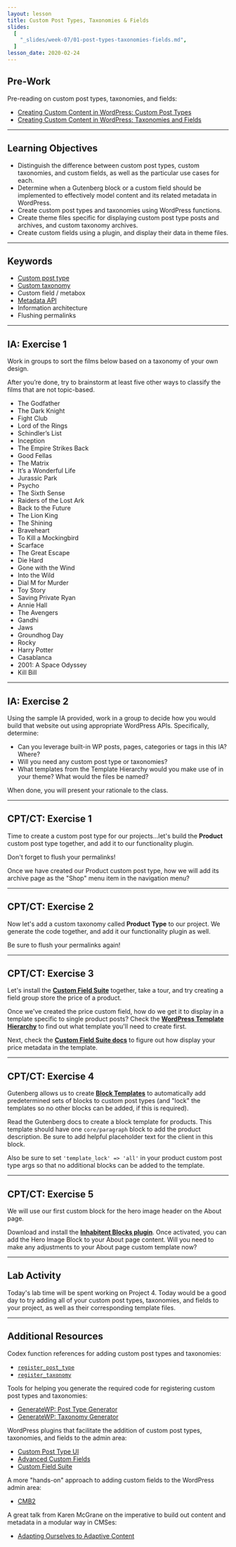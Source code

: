```yaml
---
layout: lesson
title: Custom Post Types, Taxonomies & Fields
slides:
  [
    "_slides/week-07/01-post-types-taxonomies-fields.md",
  ]
lesson_date: 2020-02-24
---
```


## Pre-Work

Pre-reading on custom post types, taxonomies, and fields:

- [Creating Custom Content in WordPress: Custom Post Types](http://premium.wpmudev.org/blog/creating-content-custom-post-types/)
- [Creating Custom Content in WordPress: Taxonomies and Fields](http://premium.wpmudev.org/blog/creating-content-taxonomies-and-fields/)

---

## Learning Objectives

- Distinguish the difference between custom post types, custom taxonomies, and custom fields, as well as the particular use cases for each.
- Determine when a Gutenberg block or a custom field should be implemented to effectively model content and its related metadata in WordPress.
- Create custom post types and taxonomies using WordPress functions.
- Create theme files specific for displaying custom post type posts and archives, and custom taxonomy archives.
- Create custom fields using a plugin, and display their data in theme files.

---

## Keywords

- [Custom post type](https://codex.wordpress.org/Post_Types)
- [Custom taxonomy](https://codex.wordpress.org/Taxonomies)
- Custom field / metabox
- [Metadata API](https://codex.wordpress.org/Metadata_API)
- Information architecture
- Flushing permalinks

---

## IA: Exercise 1

Work in groups to sort the films below based on a taxonomy of your own design.

After you’re done, try to brainstorm at least five other ways to classify the films that are not topic-based.

- The Godfather
- The Dark Knight
- Fight Club
- Lord of the Rings
- Schindler’s List
- Inception
- The Empire Strikes Back
- Good Fellas
- The Matrix
- It’s a Wonderful Life
- Jurassic Park
- Psycho
- The Sixth Sense
- Raiders of the Lost Ark
- Back to the Future
- The Lion King
- The Shining
- Braveheart
- To Kill a Mockingbird
- Scarface
- The Great Escape
- Die Hard
- Gone with the Wind
- Into the Wild
- Dial M for Murder
- Toy Story
- Saving Private Ryan
- Annie Hall
- The Avengers
- Gandhi
- Jaws
- Groundhog Day
- Rocky
- Harry Potter
- Casablanca
- 2001: A Space Odyssey
- Kill Bill

---

## IA: Exercise 2

Using the sample IA provided, work in a group to decide how you would build that website out using appropriate WordPress APIs. Specifically, determine:

- Can you leverage built-in WP posts, pages, categories or tags in this IA? Where?
- Will you need any custom post type or taxonomies?
- What templates from the Template Hierarchy would you make use of in your theme? What would the files be named?

When done, you will present your rationale to the class.

---

## CPT/CT: Exercise 1

Time to create a custom post type for our projects...let's build the **Product** custom post type together, and add it to our functionality plugin.

Don't forget to flush your permalinks!

Once we have created our Product custom post type, how we will add its archive page as the "Shop" menu item in the navigation menu?

---

## CPT/CT: Exercise 2

Now let's add a custom taxonomy called **Product Type** to our project. We generate the code together, and add it our functionality plugin as well.

Be sure to flush your permalinks again!

---

## CPT/CT: Exercise 3

Let's install the [**Custom Field Suite**](https://en-ca.wordpress.org/plugins/custom-field-suite/) together, take a tour, and try creating a field group store the price of a product.

Once we've created the price custom field, how do we get it to display in a template specific to single product posts? Check the [**WordPress Template Hierarchy**](https://wphierarchy.com/) to find out what template you'll need to create first.

Next, check the [**Custom Field Suite docs**](http://customfieldsuite.com/) to figure out how display your price metadata in the template.

---

## CPT/CT: Exercise 4

Gutenberg allows us to create [**Block Templates**](https://wordpress.org/gutenberg/handbook/templates/) to automatically add predetermined sets of blocks to custom post types (and "lock" the templates so no other blocks can be added, if this is required).

Read the Gutenberg docs to create a block template for products. This template should have one `core/paragraph` block to add the product description. Be sure to add helpful placeholder text for the client in this block.

Also be sure to set `'template_lock' => 'all'` in your product custom post type args so that no additional blocks can be added to the template.

---

## CPT/CT: Exercise 5

We will use our first custom block for the hero image header on the About page.

Download and install the [**Inhabitent Blocks plugin**](https://github.com/redacademy/inhabitent-blocks). Once activated, you can add the Hero Image Block to your About page content. Will you need to make any adjustments to your About page custom template now?

---

## Lab Activity

Today's lab time will be spent working on Project 4. Today would be a good day to try adding all of your custom post types, taxonomies, and fields to your project, as well as their corresponding template files.

---

## Additional Resources

Codex function references for adding custom post types and taxonomies:

- [`register_post_type`](https://codex.wordpress.org/Function_Reference/register_post_type)
- [`register_taxonomy`](https://codex.wordpress.org/Function_Reference/register_taxonomy)

Tools for helping you generate the required code for registering custom post types and taxonomies:

- [GenerateWP: Post Type Generator](https://generatewp.com/post-type/)
- [GenerateWP: Taxonomy Generator](https://generatewp.com/taxonomy/)

WordPress plugins that facilitate the addition of custom post types, taxonomies, and fields to the admin area:

- [Custom Post Type UI](https://wordpress.org/plugins/custom-post-type-ui/)
- [Advanced Custom Fields](https://en-ca.wordpress.org/plugins/advanced-custom-fields/)
- [Custom Field Suite](https://en-ca.wordpress.org/plugins/custom-field-suite/)

A more "hands-on" approach to adding custom fields to the WordPress admin area:

- [CMB2](https://github.com/WebDevStudios/cmb2)

A great talk from Karen McGrane on the imperative to build out content and metadata in a modular way in CMSes:

- [Adapting Ourselves to Adaptive Content](https://karenmcgrane.com/2012/09/04/adapting-ourselves-to-adaptive-content-video-slides-and-transcript-oh-my/)
